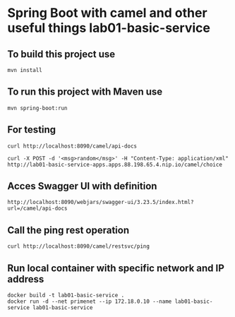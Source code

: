 # Spring Boot with camel and other useful things lab01-basic-service 

## To build this project use

```
mvn install
```

## To run this project with Maven use

```
mvn spring-boot:run
```


## For testing

```
curl http://localhost:8090/camel/api-docs

curl -X POST -d '<msg>random</msg>' -H "Content-Type: application/xml"  http://lab01-basic-service-apps.apps.88.198.65.4.nip.io/camel/choice

```


## Acces Swagger UI with definition

```
http://localhost:8090/webjars/swagger-ui/3.23.5/index.html?url=/camel/api-docs
```

## Call the ping rest operation
```
curl http://localhost:8090/camel/restsvc/ping
```

## Run local container with specific network and IP address


```
docker build -t lab01-basic-service .
docker run -d --net primenet --ip 172.18.0.10 --name lab01-basic-service lab01-basic-service
```